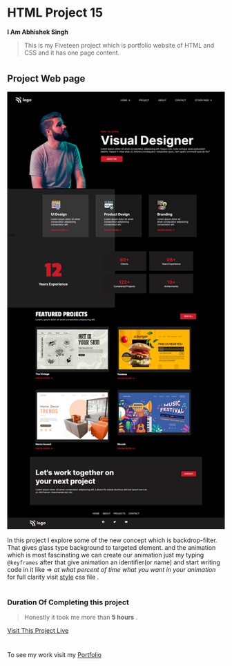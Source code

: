 # HTML Project 15
**I Am Abhishek Singh**
> This is my Fiveteen project which is portfolio website of HTML and CSS and it has one page content.

 #

## Project Web page

![Project 15 Image](portfolio-project.png)

In this project I explore some of the new concept which is backdrop-filter. That gives glass type background to targeted element.
and the animation which is most fascinating we can create our animation just my typing `@keyframes` after that give animation an identifier(or name) and start writing code in it like => *at what percent of time what you want in your animation*  for full clarity visit [style](style.css) css file .

#

### Duration Of Completing this project
> Honestly it took me more than **5 hours** .

[Visit This Project Live](https://abhi-project-1.netlify.app/)


#

To see my work visit my [Portfolio]("my-portfolio-website")

